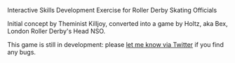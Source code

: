 Interactive Skills Development Exercise for Roller Derby Skating Officials

Initial concept by Theminist Killjoy, converted into a game by Holtz, aka Bex, London Roller Derby's Head NSO. 

This game is still in development: please [let me know via Twitter](https://www.twitter.com/bexmakesgames) if you find any bugs.
